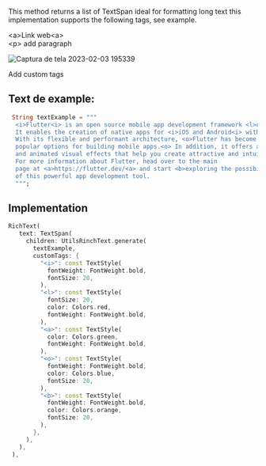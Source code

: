 This method returns a list of TextSpan ideal for formatting long text
this implementation supports the following tags, see example.


\<a>Link web\<a>  
\<p> add paragraph

![Captura de tela 2023-02-03 195339](https://user-images.githubusercontent.com/45492072/216726806-91313116-297d-4147-928d-f37e635d3268.png)

Add custom tags

## Text de example:
```dart
 String textExample = """
  <i>Flutter<i> is an open source mobile app development framework <l>created by Google.<l> 
  It enables the creation of native apps for <i>iOS and Android<i> with a single Dart code base. 
  With its flexible and performant architecture, <o>Flutter has become one of the most 
  popular options for building mobile apps.<o> In addition, it offers a wide range of widgets 
  and animated visual effects that help you create attractive and intuitive applications. <p>
  For more information about Flutter, head over to the main 
  page at <a>https://flutter.dev/<a> and start <b>exploring the possibilities<b> 
  of this powerful app development tool.
  """;
```

## Implementation
```dart
RichText(
   text: TextSpan(
     children: UtilsRinchText.generate(
       textExample,
       customTags: {
         "<i>": const TextStyle(
           fontWeight: FontWeight.bold,
           fontSize: 20,
         ),
         "<l>": const TextStyle(
           fontSize: 20,
           color: Colors.red,
           fontWeight: FontWeight.bold,
         ),
         "<a>": const TextStyle(
           color: Colors.green,
           fontWeight: FontWeight.bold,
         ),
         "<o>": const TextStyle(
           fontWeight: FontWeight.bold,
           color: Colors.blue,
           fontSize: 20,
         ),
         "<b>": const TextStyle(
           fontWeight: FontWeight.bold,
           color: Colors.orange,
           fontSize: 20,
         ),
       },
     ),
   ),
 ), 
```